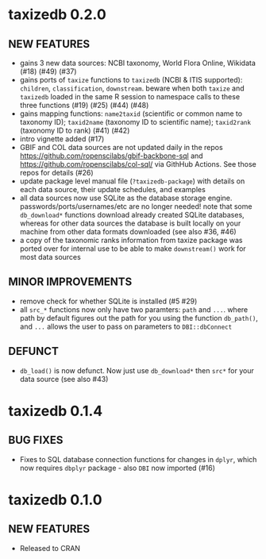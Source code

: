 taxizedb 0.2.0
==============

## NEW FEATURES

* gains 3 new data sources: NCBI taxonomy, World Flora Online, Wikidata (#18) (#49) (#37)
* gains ports of `taxize` functions to `taxizedb` (NCBI & ITIS supported): `children`, `classification`, `downstream`. beware when both `taxize` and `taxizedb` loaded in the same R session to namespace calls to these three functions (#19) (#25) (#44) (#48)
* gains mapping functions: `name2taxid` (scientific or common name to taxonomy ID); `taxid2name` (taxonomy ID to scientific name); `taxid2rank` (taxonomy ID to rank) (#41) (#42)
* intro vignette added (#17)
* GBIF and COL data sources are not updated daily in the repos https://github.com/ropenscilabs/gbif-backbone-sql and https://github.com/ropenscilabs/col-sql/ via GithHub Actions. See those repos for details (#26)
* update package level manual file (`?taxizedb-package`) with details on each data source, their update schedules, and examples
* all data sources now use SQLite as the database storage engine. passwords/ports/usernames/etc are no longer needed! note that some `db_download*` functions download already created SQLite databases, whereas for other data sources the database is built locally on your machine from other data formats downloaded (see also #36, #46)
* a copy of the taxonomic ranks information from taxize package was ported over for internal use to be able to make `downstream()` work for most data sources

## MINOR IMPROVEMENTS

* remove check for whether SQLite is installed (#5 #29)
* all `src_*` functions now only have two paramters: `path` and `...`. where path by default figures out the path for you using the function `db_path()`, and `...` allows the user to pass on parameters to `DBI::dbConnect`

## DEFUNCT

* `db_load()` is now defunct. Now just use `db_download*` then `src*` for your data source (see also #43)


taxizedb 0.1.4
==============

## BUG FIXES

* Fixes to SQL database connection functions for changes in `dplyr`, 
which now requires `dbplyr` package - also `DBI` now imported (#16)


taxizedb 0.1.0
==============

## NEW FEATURES

* Released to CRAN
